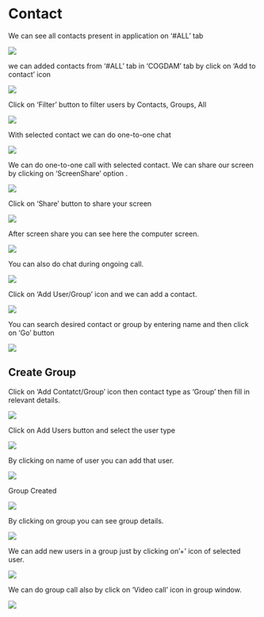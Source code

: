 # Contact

We can see all contacts present in application on ‘\#ALL’ tab

![](../.gitbook/assets/contacts.png)

we can added contacts from ‘\#ALL’ tab in ‘COGDAM’ tab by click on ‘Add to contact’ icon

![](../.gitbook/assets/image%20%28135%29.png)

Click on ‘Filter’ button to filter users by Contacts, Groups, All

![](../.gitbook/assets/image%20%28160%29.png)

With selected contact we can do one-to-one chat

![](../.gitbook/assets/image%20%2826%29.png)

We can do one-to-one call with selected contact. We can share our screen by clicking on ‘ScreenShare’ option .

![](../.gitbook/assets/image%20%2811%29.png)

Click on ‘Share’ button to share your screen

![](../.gitbook/assets/image%20%2892%29.png)

After screen share you can see here the computer screen.

![](../.gitbook/assets/image%20%2893%29.png)

You can also do chat during ongoing call.

![](../.gitbook/assets/image%20%28181%29.png)

Click on ‘Add User/Group’ icon and we can add a contact.

![](../.gitbook/assets/image%20%288%29.png)

You can search desired contact or group by entering name and then click on ‘Go’ button

![](../.gitbook/assets/image%20%28157%29.png)

##  **Create Group**

Click on ‘Add Contatct/Group’ icon then contact type as ‘Group’ then fill in relevant details.

![](../.gitbook/assets/image%20%28180%29.png)

Click on Add Users button and select the user type

![](../.gitbook/assets/image%20%2843%29.png)

By clicking on name of user you can add that user.

![](../.gitbook/assets/image%20%28139%29.png)

Group Created

![](../.gitbook/assets/image.png)

By clicking on group you can see group details.

![](../.gitbook/assets/image%20%28196%29.png)

We can add new users in a group just by clicking on’+’ icon of selected user.

![](../.gitbook/assets/image%20%28116%29.png)

We can do group call also by click on ‘Video call’ icon in group window.

![](../.gitbook/assets/image%20%2810%29.png)





